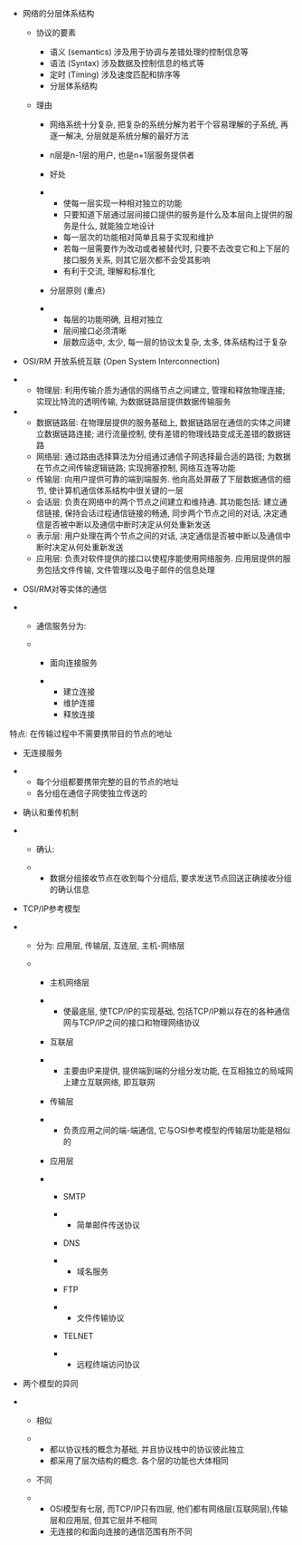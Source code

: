 - 网络的分层体系结构
  - 协议的要素
    - 语义 (semantics) 涉及用于协调与差错处理的控制信息等
    - 语法 (Syntax) 涉及数据及控制信息的格式等
    - 定时 (Timing) 涉及速度匹配和排序等
    - 分层体系结构

  - 理由

    - 网络系统十分复杂, 把复杂的系统分解为若干个容易理解的子系统, 再逐一解决, 分层就是系统分解的最好方法
     - n层是n-1层的用户, 也是n+1层服务提供者

    - 好处

    - - 使每一层实现一种相对独立的功能
      - 只要知道下层通过层间接口提供的服务是什么及本层向上提供的服务是什么,         就能独立地设计
      - 每一层次的功能相对简单且易于实现和维护
      - 若每一层需要作为改动或者被替代时,         只要不去改变它和上下层的接口服务关系, 则其它层次都不会受其影响
      - 有利于交流,         理解和标准化

    - 分层原则 (重点)

    - - 每层的功能明确,         且相对独立
      - 层间接口必须清晰
      - 层数应适中,         太少, 每一层的协议太复杂, 太多, 体系结构过于复杂

- OSI/RM      开放系统互联 (Open System Interconnection)

- - 物理层: 利用传输介质为通信的网络节点之间建立, 管理和释放物理连接; 实现比特流的透明传输, 为数据链路层提供数据传输服务

- - 数据链路层: 在物理层提供的服务基础上, 数据链路层在通信的实体之间建立数据链路连接; 进行流量控制, 使有差错的物理线路变成无差错的数据链路
  - 网络层: 通过路由选择算法为分组通过通信子网选择最合适的路径; 为数据在节点之间传输逻辑链路; 实现拥塞控制, 网络互连等功能
  - 传输层: 向用户提供可靠的端到端服务. 他向高处屏蔽了下层数据通信的细节, 使计算机通信体系结构中很关键的一层
  - 会话层: 负责在网络中的两个节点之间建立和维持通. 其功能包括: 建立通信链接, 保持会话过程通信链接的畅通, 同步两个节点之间的对话, 决定通信是否被中断以及通信中断时决定从何处重新发送
  - 表示层: 用户处理在两个节点之间的对话, 决定通信是否被中断以及通信中断时决定从何处重新发送
  - 应用层: 负责对软件提供的接口以使程序能使用网络服务. 应用层提供的服务包括文件传输, 文件管理以及电子邮件的信息处理

- OSI/RM对等实体的通信

- - 通信服务分为: 

  - - 面向连接服务

    - - 建立连接
      - 维护连接
      - 释放连接

特点: 在传输过程中不需要携带目的节点的地址

- 无连接服务

- - 每个分组都要携带完整的目的节点的地址
  - 各分组在通信子网使独立传送的

- 确认和重传机制

- - 确认:

  - - 数据分组接收节点在收到每个分组后, 要求发送节点回送正确接收分组的确认信息

- TCP/IP参考模型

- - 分为: 应用层, 传输层, 互连层, 主机-网络层

  - - 主机网络层

    - - 使最底层, 使TCP/IP的实现基础, 包括TCP/IP赖以存在的各种通信网与TCP/IP之间的接口和物理网络协议

    - 互联层

    - - 主要由IP来提供, 提供端到端的分组分发功能, 在互相独立的局域网上建立互联网络, 即互联网

    - 传输层

    - -  负责应用之间的端-端通信, 它与OSI参考模型的传输层功能是相似的

    - 应用层

    - - SMTP

      - - 简单邮件传送协议

      - DNS

      - - 域名服务

      - FTP

      - - 文件传输协议

      - TELNET

      - - 远程终端访问协议

- 两个模型的异同

- - 相似

  - - 都以协议栈的概念为基础, 并且协议栈中的协议彼此独立
    - 都采用了层次结构的概念. 各个层的功能也大体相同

  - 不同

  - - OSI模型有七层, 而TCP/IP只有四层, 他们都有网络层(互联网层),传输层和应用层, 但其它层并不相同
    - 无连接的和面向连接的通信范围有所不同 